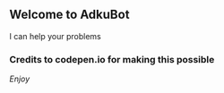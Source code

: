 ## Welcome to AdkuBot

I can help your problems

### Credits to codepen.io for making this possible

_Enjoy_
